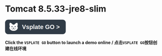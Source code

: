 # Tomcat 8.5.33-jre8-slim

<a href="https://www.vsplate.com/?docker-compose=https://github.com/vsplate/dcenvs/tomcat/8.5.33-jre8-slim"><img alt="VSPLATE GO" src="https://raw.githubusercontent.com/vsplate/images/master/vsgo_btn.png" width="200px"></a>

**Click the `VSPLATE GO` button to launch a demo online / 点击`VSPLATE GO`按钮创建在线环境**
